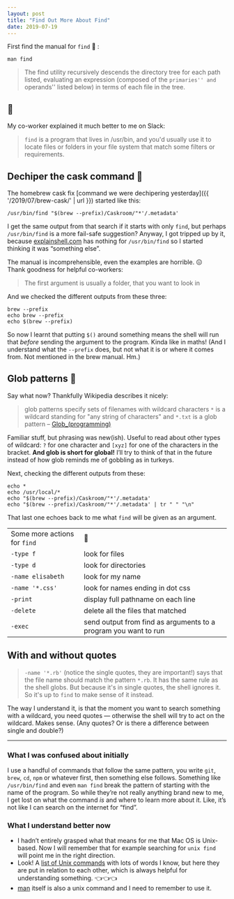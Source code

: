 ```yaml
---
layout: post
title: "Find Out More About Find"
date: 2019-07-19
---
```


First find the manual for `find` 🔎 :

```
man find
```

> The find utility recursively descends the directory tree for each path listed, evaluating an expression (composed of the `primaries'' and `operands'' listed below) in terms of each file in the tree.

## 🤨

My co-worker explained it much better to me on Slack:

> `find` is a program that lives in /usr/bin, and you'd usually use it to locate files or folders in your file system that match some filters or requirements.

## Dechiper the cask command 🍺

The homebrew cask fix [command we were dechipering yesterday]({{ '/2019/07/brew-cask/' | url }}) started like this:

```
/usr/bin/find "$(brew --prefix)/Caskroom/"*'/.metadata'
```

I get the same output from that search if it starts with only `find`, but perhaps `/usr/bin/find` is a more fail-safe suggestion? Anyway, I got tripped up by it, because [explainshell.com](https://explainshell.com/) has nothing for `/usr/bin/find` so I started thinking it was “something else”.

The manual is incomprehensible, even the examples are horrible. 😖<br> Thank goodness for helpful co-workers:

> The first argument is usually a folder, that you want to look in

And we checked the different outputs from these three:

```
brew --prefix
echo brew --prefix
echo $(brew --prefix)
```

So now I learnt that putting `$()` around something means the shell will run that _before_ sending the argument to the program. Kinda like in maths! (And I understand what the `--prefix` does, but not what it is or where it comes from. Not mentioned in the brew manual. Hm.)

## Glob patterns 🦃

Say what now? Thankfully Wikipedia describes it nicely:

> glob patterns specify sets of filenames with wildcard characters
> `*` is a wildcard standing for "any string of characters"
> and `*.txt` is a glob pattern –&nbsp;[Glob\_(programming)](<https://en.wikipedia.org/wiki/Glob_(programming)>)

Familiar stuff, but phrasing was new(ish). Useful to read about other types of wildcard: `?` for one character and `[xyz]` for one of the characters in the bracket. **And glob is short for global!** I’ll try to think of that in the future instead of how glob reminds me of gobbling as in turkeys.

Next, checking the different outputs from these:

```
echo *
echo /usr/local/*
echo "$(brew --prefix)/Caskroom/"*'/.metadata'
echo "$(brew --prefix)/Caskroom/"*'/.metadata' | tr " " "\n"
```

That last one echoes back to me what `find` will be given as an argument.

|                              |                                                                 |
| ---------------------------- | --------------------------------------------------------------- |
| Some more actions for `find` | 📖                                                              |
| `-type f`                    | look for files                                                  |
| `-type d`                    | look for directories                                            |
| `-name elisabeth`            | look for my name                                                |
| `-name '*.css'`              | look for names ending in dot css                                |
| `-print`                     | display full pathname on each line                              |
| `-delete`                    | delete all the files that matched                               |
| `-exec`                      | send output from find as arguments to a program you want to run |

## With and without quotes

> `-name '*.rb'` (notice the single quotes, they are important!) says that the file name should match the pattern `*.rb`. It has the same rule as the shell globs. But because it's in single quotes, the shell ignores it. So it's up to `find` to make sense of it instead.

The way I understand it, is that the moment you want to search something with a wildcard, you need quotes — otherwise the shell will try to act on the wildcard. Makes sense. (Any quotes? Or is there a difference between single and double?)

---

### What I was confused about initially

I use a handful of commands that follow the same pattern, you write `git`, `brew`, `cd`, `npm` or whatever first, then something else follows. Something like `/usr/bin/find` and even `man find` break the pattern of starting with the name of the program. So while they’re not really anything brand new to me, I get lost on what the command _is_ and where to learn more about it. Like, it’s not like I can search on the internet for “find”.

### What I understand better now

- I hadn’t entirely grasped what that means for me that Mac OS is Unix-based. Now I will remember that for example searching for `unix find` will point me in the right direction.
- Look! A [list of Unix commands](https://en.wikipedia.org/wiki/List_of_Unix_commands) with lots of words I know, but here they are put in relation to each other, which is always helpful for understanding something. 👈👈👈
- [man](`https://en.wikipedia.org/wiki/Man_page`) itself is also a unix command and I need to remember to use it.
